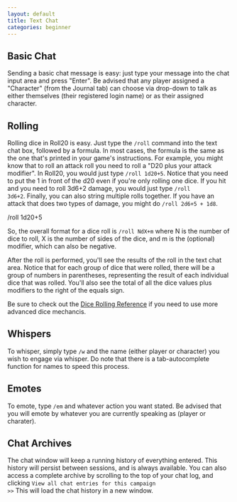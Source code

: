 ```yaml
---
layout: default
title: Text Chat
categories: beginner
---
```

Basic Chat
----------

  Sending a basic chat message is easy: just type your message into the chat input area and press "Enter". Be advised that any player assigned a "Character" (from the Journal tab) can choose via drop-down to talk as either themselves (their registered login name) or as their assigned character.

## Rolling

  Rolling dice in Roll20 is easy. Just type the <code>/roll</code> command into the text chat box, followed by a formula. In most cases, the formula is the same as the one that's printed in your game's instructions. For example, you might know that to roll an attack roll you need to roll a "D20 plus your attack modifier". In Roll20, you would just type <code>/roll 1d20+5</code>. Notice that you need to put the 1 in front of the d20 even if you're only rolling one dice. If you hit and you need to roll 3d6+2 damage, you would just type <code>/roll 3d6+2</code>. Finally, you can also string multiple rolls together. If you have an attack that does two types of damage, you might do <code>/roll 2d6+5 + 1d8</code>.

  <div class='diceroller'>/roll 1d20+5</div>

  So, the overall format for a dice roll is <code>/roll NdX+m</code> where N is the number of dice to roll, X is the number of sides of the dice, and m is the (optional) modifier, which can also be negative.

  After the roll is performed, you'll see the results of the roll in the text chat area. Notice that for each group of dice that were rolled, there will be a group of numbers in parentheses, representing the result of each individual dice that was rolled. You'll also see the total of all the dice values plus modifiers to the right of the equals sign.
  
  Be sure to check out the [Dice Rolling Reference](/dice-rolling-reference) if you need to use more advanced dice mechancis.

## Whispers

  To whisper, simply type <code>/w</code> and the name (either player or character) you wish to engage via whisper.  Do note that there is a tab-autocomplete function for names to speed this process.

## Emotes

  To emote, type <code>/em</code> and whatever action you want stated.  Be advised that you will emote by whatever you are currently speaking as (player or charater).
  
Chat Archives
--------

  The chat window will keep a running history of everything entered. This history will persist between sessions, and is always available. You can also access a complete archive by scrolling to the top of your chat log, and clicking <code>View all chat entries for this campaign >></code>
  This will load the chat history in a new window.